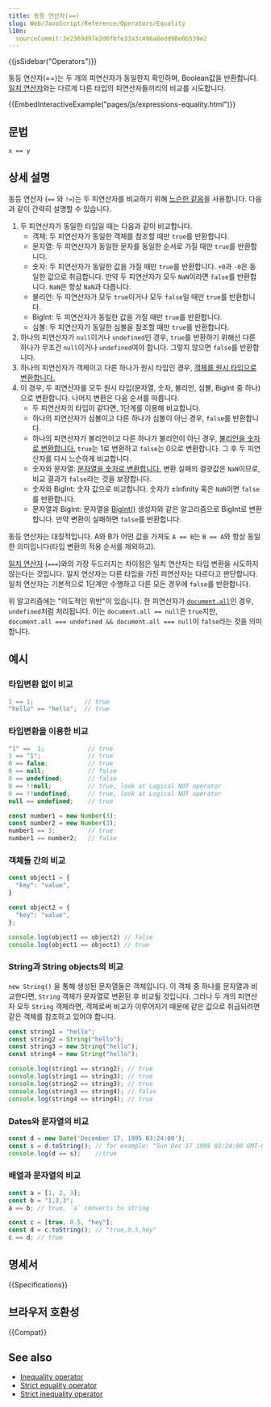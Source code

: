 ```yaml
---
title: 동등 연산자(==)
slug: Web/JavaScript/Reference/Operators/Equality
l10n:
  sourceCommit:3e2369d97e2d6fbfe33a3c496a8edd90e0b539e2
---
```

{{jsSidebar("Operators")}}

동등 연산자(==)는 두 개의 피연산자가 동일한지 확인하며, Boolean값을 반환합니다. [일치 연산자](/ko/docs/Web/JavaScript/Reference/Operators/Strict_equality)와는 다르게 다른 타입의 피연산자들끼리의 비교를 시도합니다.

{{EmbedInteractiveExample("pages/js/expressions-equality.html")}}

## 문법

```js-nolint
x == y
```

## 상세 설명

동등 연산자 (`==` 와 `!=`)는 두 피연산자를 비교하기 위해 [느슨한 같음](/ko/docs/Web/JavaScript/Equality_comparisons_and_sameness#loose_equality_using)을 사용합니다. 다음과 같이 간략히 설명할 수 있습니다.

1. 두 피연산자가 동일한 타입일 때는 다음과 같이 비교합니다.
   - 객체: 두 피연산자가 동일한 객체를 참조할 때만 `true`를 반환합니다.
   - 문자열: 두 피연산자가 동일한 문자를 동일한 순서로 가질 때만 `true`를 반환합니다.
   - 숫자: 두 피연산자가 동일한 값을 가질 때만 `true`를 반환합니다. `+0`과 `-0`은 동일한 값으로 취급합니다. 만약 두 피연산자가 모두 `NaN`이라면 `false`를 반환합니다. `NaN`은 항상 `NaN`과 다릅니다.
   - 불리언: 두 피연산자가 모두 `true`이거나 모두 `false`일 때만 `true`를 반환합니다.
   - BigInt: 두 피연산자가 동일한 값을 가질 때만 `true`를 반환합니다.
   - 심볼: 두 피연산자가 동일한 심볼을 참조할 때만 `true`를 반환합니다.
2. 하나의 피연산자가 `null`이거나 `undefined`인 경우, `true`를 반환하기 위해선 다른 하나가 무조건 `null`이거나 `undefined`여야 합니다. 그렇지 않으면 `false`를 반환합니다.
3. 하나의 피연산자가 객체이고 다른 하나가 원시 타입인 경우, [객체를 원시 타입으로 변환합니다.](/ko/docs/Web/JavaScript/Data_structures#primitive_coercion)
4. 이 경우, 두 피연산자를 모두 원시 타입(문자열, 숫자, 불리언, 심볼, BigInt 중 하나)으로 변환합니다. 나머지 변환은 다음 순서를 따릅니다.
   - 두 피연산자의 타입이 같다면, 1단계를 이용해 비교합니다.
   - 하나의 피연산자가 심볼이고 다른 하나가 심볼이 아닌 경우, `false`를 반환합니다.
   - 하나의 피연산자가 불리언이고 다른 하나가 불리언이 아닌 경우, [불리언을 숫자로 변환합니다.](/ko/docs/Web/JavaScript/Reference/Global_Objects/Number#number_coercion) `true`는 1로 변환하고 `false`는 0으로 변환합니다. 그 후 두 피연산자를 다시 느슨하게 비교합니다.
   - 숫자와 문자열: [문자열을 숫자로 변환합니다.](/ko/docs/Web/JavaScript/Reference/Global_Objects/Number#number_coercion) 변환 실패의 결괏값은 `NaN`이므로, 비교 결과가 `false`라는 것을 보장합니다.
   - 숫자와 BigInt: 숫자 값으로 비교합니다. 숫자가 ±Infinity 혹은 `NaN`이면 `false`를 반환합니다.
   - 문자열과 BigInt: 문자열을 [BigInt()](/ko/docs/Web/JavaScript/Reference/Global_Objects/BigInt/BigInt) 생성자와 같은 알고리즘으로 BigInt로 변환합니다. 만약 변환이 실패하면 `false`를 반환합니다.

동등 연산자는 대칭적입니다. A와 B가 어떤 값을 가져도 `A == B`는 `B == A`와 항상 동일한 의미입니다(타입 변환의 적용 순서를 제외하고).

[일치 연산자](/ko/docs/Web/JavaScript/Reference/Operators/Strict_equality) (`===`)와의 가장 두드러지는 차이점은 일치 연산자는 타입 변환을 시도하지 않는다는 것입니다. 일치 연산자는 다른 타입을 가진 피연산자는 다르다고 판단합니다. 일치 연산자는 기본적으로 1단계만 수행하고 다른 모든 경우에 `false`를 반환합니다.

위 알고리즘에는 "의도적인 위반"이 있습니다. 한 피연산자가 [`document.all`](/ko/docs/Web/API/Document/all)인 경우, `undefined`처럼 처리됩니다. 이는 `document.all == null`은 `true`지만, `document.all === undefined && document.all === null`이 `false`라는 것을 의미합니다.

## 예시

### 타입변환 없이 비교

```js
1 == 1;              // true
"hello" == "hello";  // true
```

### 타입변환을 이용한 비교

```js
"1" ==  1;            // true
1 == "1";             // true
0 == false;           // true
0 == null;            // false
0 == undefined;       // false
0 == !!null;          // true, look at Logical NOT operator
0 == !!undefined;     // true, look at Logical NOT operator
null == undefined;    // true

const number1 = new Number(3);
const number2 = new Number(3);
number1 == 3;         // true
number1 == number2;   // false
```

### 객체들 간의 비교

```js
const object1 = {
  "key": "value",
}

const object2 = {
  "key": "value",
};

console.log(object1 == object2) // false
console.log(object1 == object1) // true
```

### String과 String objects의 비교

`new String()` 을 통해 생성된 문자열들은 객체입니다. 이 객체 중 하나를 문자열과 비교한다면, `String` 객체가 문자열로 변환된 후 비교될 것입니다. 그러나 두 개의 피연산자 모두 `String` 객체라면, 객체로써 비교가 이루어지기 때문에 같은 값으로 취급되려면 같은 객체를 참조하고 있어야 합니다.

```js
const string1 = "hello";
const string2 = String("hello");
const string3 = new String("hello");
const string4 = new String("hello");

console.log(string1 == string2); // true
console.log(string1 == string3); // true
console.log(string2 == string3); // true
console.log(string3 == string4); // false
console.log(string4 == string4); // true
```

### Dates와 문자열의 비교

```js
const d = new Date('December 17, 1995 03:24:00');
const s = d.toString(); // for example: "Sun Dec 17 1995 03:24:00 GMT-0800 (Pacific Standard Time)"
console.log(d == s);    //true
```

### 배열과 문자열의 비교

```js
const a = [1, 2, 3];
const b = "1,2,3";
a == b; // true, `a` converts to string

const c = [true, 0.5, "hey"];
const d = c.toString(); // "true,0.5,hey"
c == d; // true
```

## 명세서

{{Specifications}}

## 브라우저 호환성

{{Compat}}

## See also

- [Inequality operator](/en-US/docs/Web/JavaScript/Reference/Operators/Inequality)
- [Strict equality operator](/en-US/docs/Web/JavaScript/Reference/Operators/Strict_equality)
- [Strict inequality operator](/en-US/docs/Web/JavaScript/Reference/Operators/Strict_inequality)

